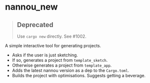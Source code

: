 # nannou_new

> ## Deprecated
>
> Use `cargo new` directly. See #1002.

A simple interactive tool for generating projects.

- Asks if the user is just sketching.
- If so, generates a project from `template_sketch`.
- Otherwise generates a project from `template_app`.
- Adds the latest nannou version as a dep to the `Cargo.toml`.
- Builds the project with optimisations. Suggests getting a beverage.
